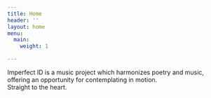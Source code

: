 ```yaml
---
title: Home
header: ''
layout: home
menu:
  main:
    weight: 1

---
```

Imperfect ID is a music project which harmonizes poetry and music, offering an opportunity for contemplating in motion.   
Straight to the heart.